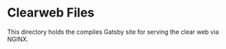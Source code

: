 # Clearweb Files
This directory holds the compiles Gatsby site for serving the clear web via NGINX.
